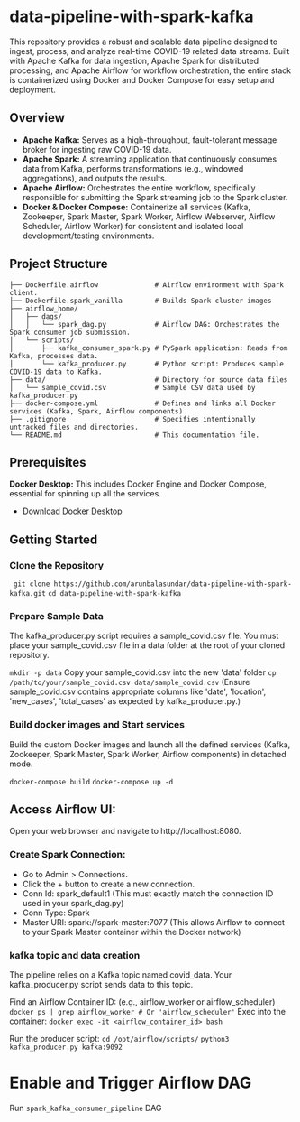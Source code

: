 # data-pipeline-with-spark-kafka
This repository provides a robust and scalable data pipeline designed to ingest, process, and analyze real-time COVID-19 related data streams. Built with Apache Kafka for data ingestion, Apache Spark for distributed processing, and Apache Airflow for workflow orchestration, the entire stack is containerized using Docker and Docker Compose for easy setup and deployment.

## Overview
* **Apache Kafka:** Serves as a high-throughput, fault-tolerant message broker for ingesting raw COVID-19 data.
* **Apache Spark:** A streaming application that continuously consumes data from Kafka, performs transformations (e.g., windowed aggregations), and outputs the results.
* **Apache Airflow:** Orchestrates the entire workflow, specifically responsible for submitting the Spark streaming job to the Spark cluster.
* **Docker & Docker Compose:** Containerize all services (Kafka, Zookeeper, Spark Master, Spark Worker, Airflow Webserver, Airflow Scheduler, Airflow Worker) for consistent and isolated local development/testing environments.

## Project Structure

```data-pipeline-with-spark-kafka/
├── Dockerfile.airflow              # Airflow environment with Spark client.
├── Dockerfile.spark_vanilla        # Builds Spark cluster images
├── airflow_home/
│   ├── dags/
│   │   └── spark_dag.py            # Airflow DAG: Orchestrates the Spark consumer job submission.
│   └── scripts/
│       ├── kafka_consumer_spark.py # PySpark application: Reads from Kafka, processes data.
│       └── kafka_producer.py       # Python script: Produces sample COVID-19 data to Kafka.
├── data/                           # Directory for source data files
│   └── sample_covid.csv            # Sample CSV data used by kafka_producer.py
├── docker-compose.yml              # Defines and links all Docker services (Kafka, Spark, Airflow components)
├── .gitignore                      # Specifies intentionally untracked files and directories.
└── README.md                       # This documentation file.
```
## Prerequisites
**Docker Desktop:** This includes Docker Engine and Docker Compose, essential for spinning up all the services.
 * [Download Docker Desktop](https://www.docker.com/products/docker-desktop)

## Getting Started
### Clone the Repository
``` git clone https://github.com/arunbalasundar/data-pipeline-with-spark-kafka.git```
```cd data-pipeline-with-spark-kafka```

### Prepare Sample Data
The kafka_producer.py script requires a sample_covid.csv file. You must place your sample_covid.csv file in a data folder at the root of your cloned repository.

```mkdir -p data```
Copy your sample_covid.csv into the new 'data' folder
```cp /path/to/your/sample_covid.csv data/sample_covid.csv```
(Ensure sample_covid.csv contains appropriate columns like 'date', 'location', 'new_cases', 'total_cases' as expected by kafka_producer.py.)

### Build docker images and Start services
Build the custom Docker images and launch all the defined services (Kafka, Zookeeper, Spark Master, Spark Worker, Airflow components) in detached mode.

```docker-compose build```
```docker-compose up -d```

## Access Airflow UI: 
Open your web browser and navigate to http://localhost:8080.

### Create Spark Connection:
* Go to Admin > Connections.
* Click the + button to create a new connection.
* Conn Id: spark_default1 (This must exactly match the connection ID used in your spark_dag.py)
* Conn Type: Spark
* Master URI: spark://spark-master:7077 (This allows Airflow to connect to your Spark Master container within the Docker network)

### kafka topic and data creation
The pipeline relies on a Kafka topic named covid_data. Your kafka_producer.py script sends data to this topic.

Find an Airflow Container ID: (e.g., airflow_worker or airflow_scheduler)
```docker ps | grep airflow_worker # Or 'airflow_scheduler'```
Exec into the container:
```docker exec -it <airflow_container_id> bash```

Run the producer script:
```cd /opt/airflow/scripts/```
```python3 kafka_producer.py kafka:9092```

# Enable and Trigger Airflow DAG
Run ```spark_kafka_consumer_pipeline``` DAG
